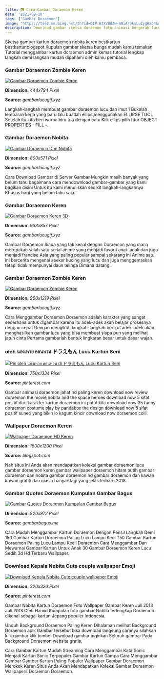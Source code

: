 ```yaml
---
title: 📷 Cara Gambar Doraemon Keren
date: '2021-09-10'
tags: ["Gambar Doraemon"]
image: "https://tse2.mm.bing.net/th?id=OIP.WJXVBdZw-n0iAr9ksLuZygHaJ4&amp;pid=15.1"
description: Download gambar sketsa doraemon foto animasi bergerak lucu via gambarcoid Kumpulan sketsa gambar mewarnai hitam putih kartun dorami doraemon via gambarcolori
---
```




Sketsa gambar kartun doraemon nobita keren bestkartun bestkartunblogspot Kupulan gambar sketsa bunga mudah kamu temukan Tutorial menggambar kartun doraemon admin kemas tutorial lengkap langkah demi langkah mudah dipahami oleh kamu pembaca.



### Gambar Doraemon Zombie Keren

[![Gambar Doraemon Zombie Keren](https://www.gambarlucugif.xyz/wp-content/uploads/2020/05/Doraemon-Wallpaper-Gambar-Wallpaper-ponsel-Ide-1.jpg)](https://www.gambarlucugif.xyz/wp-content/uploads/2020/05/Doraemon-Wallpaper-Gambar-Wallpaper-ponsel-Ide-1.jpg)


**Dimension:** _444x794 Pixel_ 

**Source:** _gambarlucugif.xyz_ 


Langkah-langkah membuat gambar doraemon lucu dan imut 1 Bukalah lembaran kerja yang baru lalu buatlah ellips menggunakan ELLIPSE TOOL Setelah itu kita beri warna biru tua dengan cara Klik ellips pilih fitur OBJECT PROPERTIES - FILL -.


### Gambar Doraemon Nobita

[![Gambar Doraemon Dan Nobita](https://www.gambarlucugif.xyz/wp-content/uploads/2020/05/Download-Free-png-PERSONALITY-QUIZ-Kamu-Lebih-Tahu-Doraemon-atau-...-2.png)](https://www.gambarlucugif.xyz/wp-content/uploads/2020/05/Download-Free-png-PERSONALITY-QUIZ-Kamu-Lebih-Tahu-Doraemon-atau-...-2.png)


**Dimension:** _800x571 Pixel_ 

**Source:** _gambarlucugif.xyz_ 


Cara Download Gambar di Server Gambar Mungkin masih banyak yang belum tahu bagaimana cara mendownload gambar-gambar yang kami bagikan disini Untuk itu kami menuliskan sedikit langkah-langkahnya Khusus bagi yang belum tahu saja.


### Gambar Doraemon Keren

[![Gambar Doraemon Keren 3D](https://www.gambarlucugif.xyz/wp-content/uploads/2020/05/Gambar-Doraemon-Zombie-933x857-Wallpaper-Ecopetit.cat_.jpg)](https://www.gambarlucugif.xyz/wp-content/uploads/2020/05/Gambar-Doraemon-Zombie-933x857-Wallpaper-Ecopetit.cat_.jpg)


**Dimension:** _933x857 Pixel_ 

**Source:** _gambarlucugif.xyz_ 


Gambar Doraemon Siapa yang tak kenal dengan Doraemon yang mana merupakan salah satu serial anime yang menjadi favorit anak-anak dan juga menjadi francise Asia yang paling popular sampai sekarang ini Anime satu ini bercerita mengenai seekor kucing yang lucu dan juga menggemaskan tetapi tidak mempunyai daun telinga Dimana datang.


### Gambar Doraemon Zombie Keren

[![Gambar Doraemon Zombie Keren](https://www.gambarlucugif.xyz/wp-content/uploads/2020/05/How-To-Stop-A-Zombie-Gambar-Doraemon-Zombie-Vector-Free-...-2.png)](https://www.gambarlucugif.xyz/wp-content/uploads/2020/05/How-To-Stop-A-Zombie-Gambar-Doraemon-Zombie-Vector-Free-...-2.png)


**Dimension:** _900x1219 Pixel_ 

**Source:** _gambarlucugif.xyz_ 


Cara Menggambar Doraemon Doraemon adalah karakter yang sangat sederhana untuk digambar karena itu adek-adek akan belajar prosesnya dengan cepat Dengan mengikuti langkah-langkah berikut adek-adek akan menghasilkan gambar lucu yang bisa membuat siapa pun yang melihat jatuh cinta Pertama gambarlah bentuk lingkaran besar untuk dasar wajah.


###  oleh นองเหวย คอนหวน ドラえもん Lucu Kartun Seni 

[![Pin oleh นองเหวย คอนหวน di ドラえもん  Lucu Kartun Seni ](https://i.pinimg.com/originals/48/00/70/480070b8753fafcfb960db4ab145de72.png)](https://i.pinimg.com/originals/48/00/70/480070b8753fafcfb960db4ab145de72.png)


**Dimension:** _750x1334 Pixel_ 

**Source:** _pinterest.com_ 


Gambar animasi doraemon jahat hd paling keren download now review doraemon the movie nobita and the space heroes download now 5 sifat positif dari karakter kartun doraemon ini patut kita download now 35 funny doraemon costume play by pandabox the design download now 5 sifat positif suneo yang bikin lo kagum kincir download now doraemon colli.


### Wallpaper Doraemon Keren

[![Wallpaper Doraemon HD Keren](http://4.bp.blogspot.com/-qiOuzt088tE/UaLlSA7LjII/AAAAAAAAFLM/rC2J8i9TGOU/s1600/dr1.jpg)](http://4.bp.blogspot.com/-qiOuzt088tE/UaLlSA7LjII/AAAAAAAAFLM/rC2J8i9TGOU/s1600/dr1.jpg)


**Dimension:** _1600x1200 Pixel_ 

**Source:** _blogspot.com_ 


Nah situs ini Anda akan mendapatkan koleksi gambar doraemon lucu gambar doraemon keren gambar wallpaper doraemon hitam putih gambar doraemon dan nobita gambar doraemon hd gambar doraemon dan kawan kawan grafiti dan masih banyak lagi yang jelas terbaru 2018.


### Gambar Quotes Doraemon Kumpulan Gambar Bagus

[![Gambar Quotes Doraemon  Kumpulan Gambar Bagus](https://www.pngkey.com/png/detail/774-7744861_doraemon-sticker-anime-cute-chibi-doraemon.png)](https://www.pngkey.com/png/detail/774-7744861_doraemon-sticker-anime-cute-chibi-doraemon.png)


**Dimension:** _820x972 Pixel_ 

**Source:** _gambarbagus.me_ 


Cara Mudah Menggambar Kartun Doraemon Dengan Pensil Langkah Demi 150 Gambar Kartun Doraemon Paling Lucu Lampu Kecil 150 Gambar Kartun Doraemon Paling Lucu Lampu Kecil Doraemon Cara Menggambar Dan Mewarnai Gambar Kartun Untuk Anak 30 Gambar Doraemon Keren Lucu Sedih 3d Hd Terbaru Wallpaper.


### Download Kepala Nobita Cute couple wallpaper Emoji 

[![Download Kepala Nobita  Cute couple wallpaper Emoji ](https://i.pinimg.com/736x/29/30/59/29305903ac725f3abaf64ed2ae125d62.jpg)](https://i.pinimg.com/736x/29/30/59/29305903ac725f3abaf64ed2ae125d62.jpg)


**Dimension:** _320x320 Pixel_ 

**Source:** _pinterest.com_ 



Gambar Nobita Kartun Doraemon Foto Wallpaper Gambar Keren Juli 2018 Juli 2018 Oleh Hamid Kumpulan foto gambar Nobita terlengkap Doraemon dikenal sebagai kartun Jepang populer Indonesia.


Unduh Background Doraemon Paling Keren Dihalaman melihat Background Doraemon apik Gambar tersebut bisa download langsung caranya silahkan klik gambar klik tombol Download gambar inginkan Seluruh gambar Pada Background Doraemon website gratis.


Cara Gambar Kartun Mudah Streaming Cara Menggambar Kata Sonic Menjadi Kartun Sonic Terpopuler Gambar Kartun Gampa Cara Menggambar Gambar Gambar Kartun Paling Populer Wallpaper Gambar Doraemon Merokok Keren Situs Anda Akan Mendapatkan Koleksi Gambar Doraemon Wallpapers Doraemon Doraemon.




